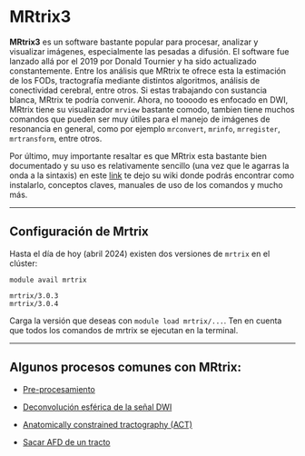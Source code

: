 MRtrix3
=======

**MRtrix3** es un software bastante popular para procesar, analizar y visualizar imágenes, especialmente las pesadas a difusión. El software fue lanzado allá por el 2019 por Donald Tournier y ha sido actualizado constantemente. Entre los análisis que MRtrix te ofrece esta la estimación de los FODs, tractografía mediante distintos algoritmos, análisis de conectividad cerebral, entre otros. Si estas trabajando con sustancia blanca, MRtrix te podría convenir. Ahora, no toooodo es enfocado en DWI, MRtrix tiene su visualizador `mrview` bastante comodo, tambien tiene muchos comandos que pueden ser muy útiles para el manejo de imágenes de resonancia en general, como por ejemplo `mrconvert`, `mrinfo`, `mrregister`, `mrtransform`, entre otros.

Por último, muy importante resaltar es que MRtrix esta bastante bien documentado y su uso es relativamente sencillo (una vez que le agarras la onda a la sintaxis) en este [link](https://mrtrix.readthedocs.io/en/latest/) te dejo su wiki donde podrás encontrar como instalarlo, conceptos claves, manuales de uso de los comandos y mucho más.  

***

## Configuración de Mrtrix

Hasta el día de hoy (abril 2024) existen dos versiones de `mrtrix` en el clúster:

```
module avail mrtrix

mrtrix/3.0.3
mrtrix/3.0.4
```

Carga la versión que deseas con `module load mrtrix/...`. Ten en cuenta que todos los comandos de mrtrix se ejecutan en la terminal. 


***

## Algunos procesos comunes con MRtrix:

+ [Pre-procesamiento](./MRtrix:-preproc)

+ [Deconvolución esférica de la señal DWI](./MRtrix:-DE)

+ [Anatomically constrained tractography (ACT)](./MRtrix:-ACT)

+ [Sacar AFD de un tracto](https://hackmd.io/@lconcha/ry2S2Fun0)
